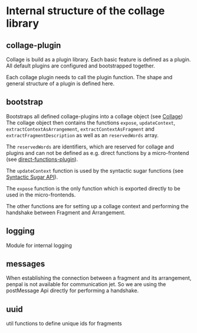 # Internal structure of the collage library
## collage-plugin
Collage is build as a plugin library. Each basic feature is defined as a plugin. All default plugins are configured and bootstrapped together.

Each collage plugin needs to call the plugin function. The shape and general structure of a plugin is defined here.

## bootstrap
Bootstraps all defined collage-plugins into a collage object (see [Collage](../types.ts))
The collage object then contains the functions `expose`, `updateContext`, `extractContextAsArrangement`, `extractContextAsFragment` and `extractFragmentDescription` as well as an `reservedWords` array.

The `reservedWords` are identifiers, which are reserved for collage and plugins and can not be defined as e.g. direct functions by a micro-frontend (see [direct-functions-plugin](../core/direct-functions-plugin/direct-functions.ts)).

The `updateContext` function is used by the syntactic sugar functions (see [Syntactic Sugar API](./api/sugar.ts)).

The `expose` function is the only function which is exported directly to be used in the micro-frontends.

The other functions are for setting up a collage context and performing the handshake between Fragment and Arrangement.

## logging
Module for internal logging

## messages
When establishing the connection between a fragment and its arrangement, penpal is not available for communication jet. So we are using the postMessage Api directly for performing a handshake.

## uuid
util functions to define unique ids for fragments
